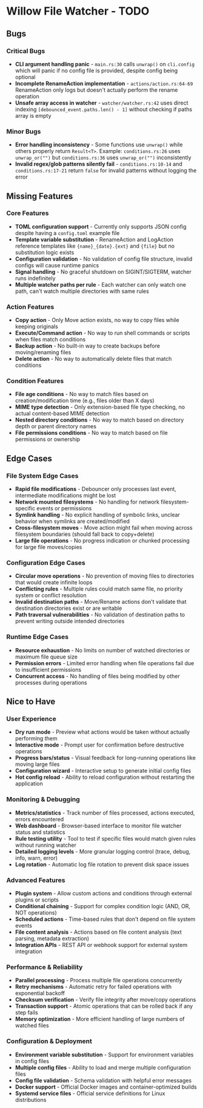 # Willow File Watcher - TODO

## Bugs

### Critical Bugs
- **CLI argument handling panic** - `main.rs:30` calls `unwrap()` on `cli.config` which will panic if no config file is provided, despite config being optional
- **Incomplete RenameAction implementation** - `actions/action.rs:64-69` RenameAction only logs but doesn't actually perform the rename operation
- **Unsafe array access in watcher** - `watcher/watcher.rs:42` uses direct indexing `[debounced_event.paths.len() - 1]` without checking if paths array is empty

### Minor Bugs
- **Error handling inconsistency** - Some functions use `unwrap()` while others properly return `Result<T>`. Example: `conditions.rs:26` uses `unwrap_or("")` but `conditions.rs:36` uses `unwrap_or("")` inconsistently
- **Invalid regex/glob patterns silently fail** - `conditions.rs:10-14` and `conditions.rs:17-21` return `false` for invalid patterns without logging the error

## Missing Features

### Core Features
- **TOML configuration support** - Currently only supports JSON config despite having a `config.toml` example file
- **Template variable substitution** - RenameAction and LogAction reference templates like `{name}_{date}.{ext}` and `{file}` but no substitution logic exists
- **Configuration validation** - No validation of config file structure, invalid configs will cause runtime panics
- **Signal handling** - No graceful shutdown on SIGINT/SIGTERM, watcher runs indefinitely
- **Multiple watcher paths per rule** - Each watcher can only watch one path, can't watch multiple directories with same rules

### Action Features
- **Copy action** - Only Move action exists, no way to copy files while keeping originals
- **Execute/Command action** - No way to run shell commands or scripts when files match conditions
- **Backup action** - No built-in way to create backups before moving/renaming files
- **Delete action** - No way to automatically delete files that match conditions

### Condition Features
- **File age conditions** - No way to match files based on creation/modification time (e.g., files older than X days)
- **MIME type detection** - Only extension-based file type checking, no actual content-based MIME detection
- **Nested directory conditions** - No way to match based on directory depth or parent directory names
- **File permissions conditions** - No way to match based on file permissions or ownership

## Edge Cases

### File System Edge Cases
- **Rapid file modifications** - Debouncer only processes last event, intermediate modifications might be lost
- **Network mounted filesystems** - No handling for network filesystem-specific events or permissions
- **Symlink handling** - No explicit handling of symbolic links, unclear behavior when symlinks are created/modified
- **Cross-filesystem moves** - Move action might fail when moving across filesystem boundaries (should fall back to copy+delete)
- **Large file operations** - No progress indication or chunked processing for large file moves/copies

### Configuration Edge Cases
- **Circular move operations** - No prevention of moving files to directories that would create infinite loops
- **Conflicting rules** - Multiple rules could match same file, no priority system or conflict resolution
- **Invalid destination paths** - Move/Rename actions don't validate that destination directories exist or are writable
- **Path traversal vulnerabilities** - No validation of destination paths to prevent writing outside intended directories

### Runtime Edge Cases
- **Resource exhaustion** - No limits on number of watched directories or maximum file queue size
- **Permission errors** - Limited error handling when file operations fail due to insufficient permissions
- **Concurrent access** - No handling of files being modified by other processes during operations

## Nice to Have

### User Experience
- **Dry run mode** - Preview what actions would be taken without actually performing them
- **Interactive mode** - Prompt user for confirmation before destructive operations
- **Progress bars/status** - Visual feedback for long-running operations like moving large files
- **Configuration wizard** - Interactive setup to generate initial config files
- **Hot config reload** - Ability to reload configuration without restarting the application

### Monitoring & Debugging
- **Metrics/statistics** - Track number of files processed, actions executed, errors encountered
- **Web dashboard** - Browser-based interface to monitor file watcher status and statistics
- **Rule testing utility** - Tool to test if specific files would match given rules without running watcher
- **Detailed logging levels** - More granular logging control (trace, debug, info, warn, error)
- **Log rotation** - Automatic log file rotation to prevent disk space issues

### Advanced Features
- **Plugin system** - Allow custom actions and conditions through external plugins or scripts
- **Conditional chaining** - Support for complex condition logic (AND, OR, NOT operations)
- **Scheduled actions** - Time-based rules that don't depend on file system events
- **File content analysis** - Actions based on file content analysis (text parsing, metadata extraction)
- **Integration APIs** - REST API or webhook support for external system integration

### Performance & Reliability
- **Parallel processing** - Process multiple file operations concurrently
- **Retry mechanisms** - Automatic retry for failed operations with exponential backoff
- **Checksum verification** - Verify file integrity after move/copy operations
- **Transaction support** - Atomic operations that can be rolled back if any step fails
- **Memory optimization** - More efficient handling of large numbers of watched files

### Configuration & Deployment
- **Environment variable substitution** - Support for environment variables in config files
- **Multiple config files** - Ability to load and merge multiple configuration files
- **Config file validation** - Schema validation with helpful error messages
- **Docker support** - Official Docker images and container-optimized builds
- **Systemd service files** - Official service definitions for Linux distributions